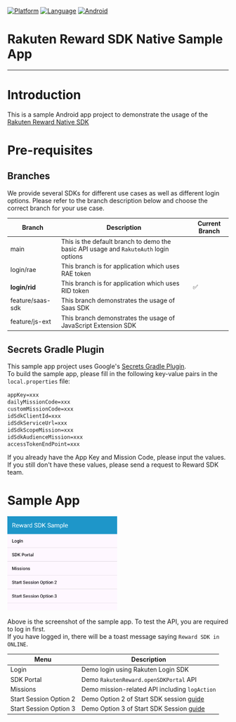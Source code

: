 [![Platform](http://img.shields.io/badge/platform-Android-brightgreen.svg?style=flat)](https://developer.android.com)
[![Language](http://img.shields.io/badge/language-Kotlin-green.svg?style=flat)](https://github.com/JetBrains/kotlin)
[![Android](http://img.shields.io/badge/support-API_Level_24+-blue.svg?style=flat)](https://developer.android.com)

# Rakuten Reward SDK Native Sample App

---
# Introduction  
This is a sample Android app project to demonstrate the usage of the [Rakuten Reward Native SDK](https://github.com/rakuten-ads/Rakuten-Reward-Native-Android/tree/master)

# Pre-requisites   

## Branches  
We provide several SDKs for different use cases as well as different login options. Please refer to the branch description below and choose the correct branch for your use case.  

| Branch | Description | Current Branch |
| --- | --- | ---- |
| main | This is the default branch to demo the basic API usage and <code>RakuteAuth</code> login options |  |  
| login/rae | This branch is for application which uses RAE token |  |  
| **login/rid** | This branch is for application which uses RID token | ✅ |  
| feature/saas-sdk | This branch demonstrates the usage of Saas SDK |  |  
| feature/js-ext | This branch demonstrates the usage of JavaScript Extension SDK |  |  

## Secrets Gradle Plugin  
This sample app project uses Google's [Secrets Gradle Plugin](https://github.com/google/secrets-gradle-plugin).  
To build the sample app, please fill in the following key-value pairs in the `local.properties` file:   

```properties
appKey=xxx
dailyMissionCode=xxx
customMissionCode=xxx
idSdkClientId=xxx
idSdkServiceUrl=xxx
idSdkScopeMission=xxx
idSdkAudienceMission=xxx
accessTokenEndPoint=xxx
```  
If you already have the App Key and Mission Code, please input the values.  
If you still don't have these values, please send a request to Reward SDK team.  

# Sample App  
<img src="pic/demo-app.png" alt="Demo App Screenshot" width="250">  

Above is the screenshot of the sample app. To test the API, you are required to log in first.  
If you have logged in, there will be a toast message saying `Reward SDK in ONLINE`.  

| Menu | Description |
| --- | --- |
| Login | Demo login using Rakuten Login SDK |  
| SDK Portal | Demo `RakutenReward.openSDKPortal` API |  
| Missions | Demo mission-related API including `logAction` |  
| Start Session Option 2 | Demo Option 2 of Start SDK session [guide](https://github.com/rakuten-ads/Rakuten-Reward-Native-Android/blob/master/doc/basic/README.md#option-2-call-lifecycle-method-in-each-android-lifecycle) |  
| Start Session Option 3 | Demo Option 3 of Start SDK Session [guide](https://github.com/rakuten-ads/Rakuten-Reward-Native-Android/blob/master/doc/basic/README.md#option-3-call-androidx-base-lifecycle-method) |  
